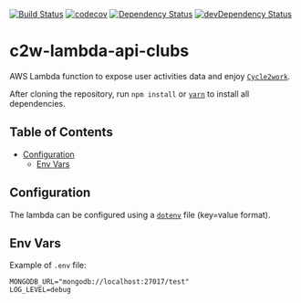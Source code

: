 [![Build Status](https://travis-ci.org/cycle2work/c2w-lambda-api-clubs.svg?branch=master)](https://travis-ci.org/cycle2work/c2w-lambda-api-clubs)
[![codecov](https://codecov.io/gh/cycle2work/c2w-lambda-api-clubs/branch/master/graph/badge.svg)](https://codecov.io/gh/cycle2work/c2w-lambda-api-clubs)
[![Dependency Status](https://david-dm.org/cycle2work/c2w-lambda-api-clubs.svg)](https://david-dm.org/cycle2work/c2w-lambda-api-clubs)
[![devDependency Status](https://david-dm.org/cycle2work/c2w-lambda-api-clubs/dev-status.svg)](https://david-dm.org/cycle2work/c2w-lambda-api-clubs#info=devDependencies)

# c2w-lambda-api-clubs

AWS Lambda function to expose user activities data and enjoy [`Cycle2work`](https://cycle2work.io).

After cloning the repository, run `npm install` or [`yarn`](https://yarnpkg.com) to install all dependencies.

## Table of Contents

- [Configuration](#folder-structure)
  - [Env Vars](#env-vars)

## Configuration

The lambda can be configured using a [`dotenv`](https://github.com/motdotla/dotenv) file (key=value format).

## Env Vars

Example of `.env` file:

```
MONGODB_URL="mongodb://localhost:27017/test"
LOG_LEVEL=debug
```
